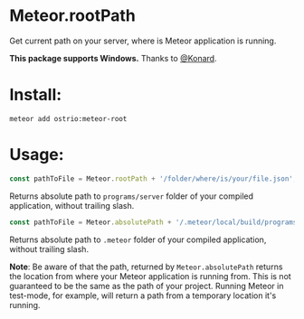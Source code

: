 Meteor.rootPath
========
Get current path on your server, where is Meteor application is running.

__This package supports Windows.__ Thanks to [@Konard](https://github.com/Konard).

Install:
========
```shell
meteor add ostrio:meteor-root
```

Usage:
========
```javascript
const pathToFile = Meteor.rootPath + '/folder/where/is/your/file.json';
```
Returns absolute path to `programs/server` folder of your compiled application, without trailing slash.

```javascript
const pathToFile = Meteor.absolutePath + '/.meteor/local/build/programs/server/folder/where/is/your/file.json';
```
Returns absolute path to `.meteor` folder of your compiled application, without trailing slash.

__Note__: Be aware of that the path, returned by `Meteor.absolutePath` returns the location from where your Meteor application is running from. This is not guaranteed to be the same as the path of your project. Running Meteor in test-mode, for example, will return a path from a temporary location it's running.